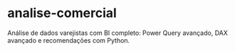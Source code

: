 # analise-comercial
Análise de dados varejistas com BI completo: Power Query avançado, DAX avançado e recomendações com Python.
